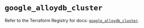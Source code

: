 # `google_alloydb_cluster`

Refer to the Terraform Registry for docs: [`google_alloydb_cluster`](https://registry.terraform.io/providers/hashicorp/google/5.26.0/docs/resources/alloydb_cluster).
